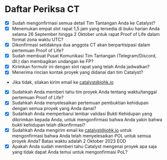 # **Daftar Periksa CT**

- [x] Sudah mengonfirmasi semua detail Tim Tantangan Anda ke Catalyst?
- [x] Menemukan empat slot rapat 1,5 jam yang tersedia di buku harian Anda selama 26 September hingga 2 Oktober untuk rapat Proof of Life dalam format zona waktu UTC?
- [x] Dikonfirmasi setidaknya dua anggota CT akan berpartisipasi dalam pertemuan Proof of Life?
- [x] Sudah membuat Pusat Komunikasi Tim Tantangan (Telegram/Discord, dll.) dan membagikan undangan ke FP?
- [x] Kirimkan formulir ini dengan slot rapat yang telah Anda jadwalkan?
- [x] Menerima rincian kontak proyek yang didanai dari tim Catalyst?
- Jika tidak, silakan kirim email ke catalyst@iohk.io
- [x] Sudahkah Anda memberi tahu tim proyek Anda tentang waktu/tanggal pertemuan Proof of Life?
- [x] Sudahkah Anda menyelesaikan pertemuan pembuktian kehidupan dengan semua proyek yang Anda danai?
- [x] Sudahkah Anda memperbarui lembar validasi Bukti Kehidupan yang dikirimkan kepada Anda, untuk mengonfirmasi bahwa Anda yakin bahwa bukti kehidupan telah dikonfirmasi?
- [x] Sudahkah Anda mengirim email ke catalyst@iohk.io untuk mengonfirmasi bahwa Anda telah menyelesaikan POL untuk semua proyek Anda? Batas waktu adalah 2 Oktober 2023 EOD
- [x] Apakah Anda sudah memberi tahu Catalyst mengenai proyek apa saja yang tidak dapat Anda temui untuk mengonfirmasi PoL?
